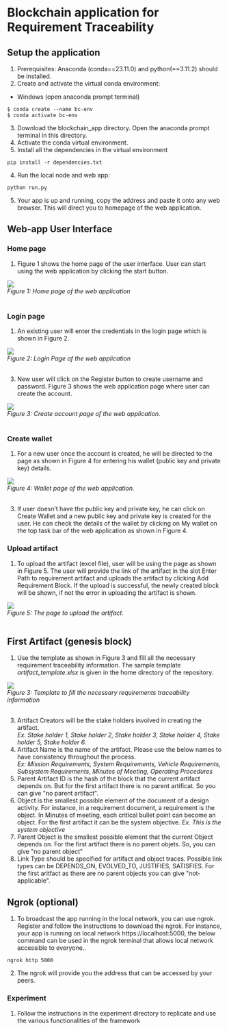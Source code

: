 # Blockchain application for Requirement Traceability

## Setup the application
1. Prerequisites: Anaconda (conda==23.11.0) and python(==3.11.2) should be installed.
2. Create and activate the virtual conda environment:
  - Windows (open anaconda prompt terminal)
```
$ conda create --name bc-env 
$ conda activate bc-env
```
3. Download the blockchain_app directory. Open the anaconda prompt terminal in this directory.
4. Activate the conda virtual environment.
5. Install all the dependencies in the virtual environment
```
pip install -r dependencies.txt
```
4. Run the local node and web app:
```
python run.py
```
5. Your app is up and running, copy the address and paste it onto any web browser. This will direct you to homepage of the web application.
   
## Web-app User Interface
### Home page
1. Figure 1 shows the home page of the user interface. User can start using the web application by clicking the start button. <br>
   
![](/assets_main/web_app_welcome.png) <br>
*Figure 1: Home page of the web application* <br>
<br> 

### Login page
1. An existing user will enter the credentials in the login page which is shown in Figure 2. <br>
   
![](/assets_main/web_app_login.png) <br>
*Figure 2: Login Page of the web application* <br>
<br> 

3. New user will click on the Register button to create username and password. Figure 3 shows the web application page where user can create the account. <br>
   
![](/assets_main/web_app_create_account.png) <br>
*Figure 3: Create account page of the web application.* <br>
<br> 

### Create wallet
1. For a new user once the account is created, he will be directed to the page as shown in Figure 4 for entering his wallet (public key and private key) details. <br>

![](/assets_main/web_app_create_wallet.png) <br>
*Figure 4: Wallet page of the web application.* <br>
<br> 

3. If user doesn’t have the public key and private key, he can click on Create Wallet and a new public key and private key is created for the user. He can check the details of the wallet by clicking on My wallet on the top task bar of the web application as shown in Figure 4.

### Upload artifact
1. To upload the artifact (excel file), user will be using the page as shown in Figure 5. The user will provide the link of the artifact in the slot Enter Path to requirement artifact and uploads the artifact by clicking Add Requirement Block. If the upload is successful, the newly created block will be shown, if not the error in uploading the artifact is shown. <br>
   
![](/assets_main/web_app_upload_artifact.png) <br>
*Figure 5: The page to upload the artifact.* <br>
<br> 

## First Artifact (genesis block)
1. Use the template as shown in Figure 3 and fill all the necessary requirement traceability information. The sample template _artifact_template.xlsx_ is given in the home directory of the repository. <br>
   
![](/experiment/assets/art_template.png) <br>
*Figure 3: Template to fill the necessary requirements traceability information* <br>
<br> 

3. Artifact Creators will be the stake holders involved in creating the artifact. <br>
   _Ex. Stake holder 1, Stake holder 2, Stake holder 3, Stake holder 4, Stake holder 5, Stake holder 6._
4. Artifact Name is the name of the artifact. Please use the below names to have consistency throughout the process. <br>
  _Ex: Mission Requirements, System Requirements, Vehicle Requirements, Subsystem Requirements, Minutes of Meeting, Operating Procedures_
5. Parent Artifact ID is the hash of the block that the current artifact depends on. But for the first artifact there is no parent artificat. So you can give "no parent artifact".
7. Object is the smallest possible element of the document of a design activity. For instance, in a requirement document, a requirement is the object. In Minutes of meeting, each critical bullet point can become an object. For the first artifact it can be the system objective.
   _Ex. This is the system objective_
9. Parent Object is the smallest possible element that the current Object depends on. For the first artifact there is no parent objets. So, you can give "no parent object"
10. Link Type should be specified for artifact and object traces. Possible link types can be DEPENDS_ON, EVOLVED_TO, JUSTIFIES, SATISFIES. For the first aritfact as there are no parent objects you can give "not-applicable".

## Ngrok (optional)
1. To broadcast the app running in the local network, you can use ngrok. Register and follow the instructions to download the ngrok. For instance, your app is running on local network https://localhost:5000, the below command can be used in the ngrok terminal that allows local network accessible to everyone..
```
ngrok http 5000
```
2. The ngrok will provide you the address that can be accessed by your peers.

### Experiment
1. Follow the instructions in the experiment directory to replicate and use the various functionalities of the framework
